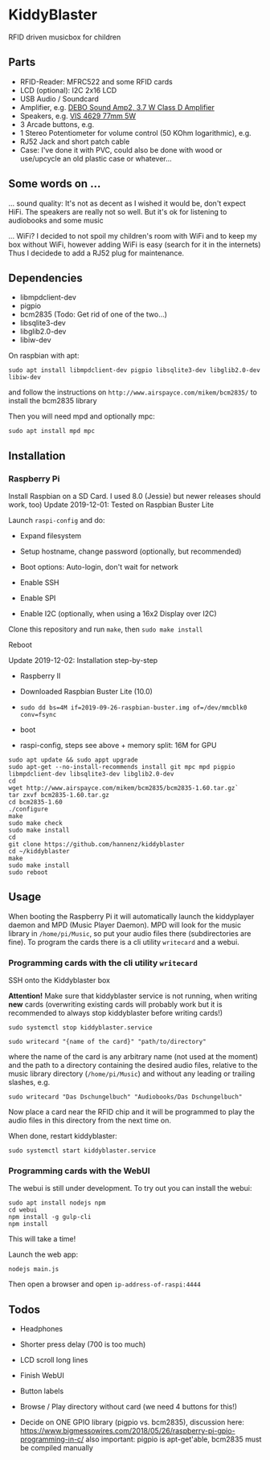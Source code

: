 # KiddyBlaster

RFID driven musicbox for children

## Parts

- RFID-Reader: MFRC522 and some RFID cards
- LCD (optional): I2C 2x16 LCD 
- USB Audio / Soundcard
- Amplifier, e.g. [DEBO Sound Amp2, 3.7 W Class D Amplifier](https://www.reichelt.de/entwicklerboards-audioverstaerker-stereo-3-7-w-klasse-d-max-debo-sound-amp2-p235507.html?)
- Speakers, e.g. [VIS 4629 77mm 5W](https://www.reichelt.de/lautsprecher-breitband-77-mm-5-w-vis-4629-p248312.html?)
- 3 Arcade buttons, e.g. [](https://www.reichelt.de/drucktaster-4a-250vac-1x-ein-21-16mm-sw-mar-5000-0104-p108204.html?)
- 1 Stereo Potentiometer for volume control (50 KOhm logarithmic), e.g. [](https://www.reichelt.de/drehpotentiometer-stereo-50-kohm-logarithmisch-6-mm-rk14k12b-log50k-p73862.html?)
- RJ52 Jack and short patch cable
- Case: I've done it with PVC, could also be done with wood or use/upcycle an old plastic case or whatever...




## Some words on ...

... sound quality: It's not as decent as I wished it would be, don't expect
HiFi. The speakers are really not so well. But it's ok for listening to
audiobooks and some music

... WiFi?  I decided to not spoil my children's room with WiFi and to keep my
box without WiFi, however adding WiFi is easy (search for it in the internets)
Thus I decidede to add a RJ52 plug for maintenance.


## Dependencies

- libmpdclient-dev
- pigpio
- bcm2835 (Todo: Get rid of one of the two...)
- libsqlite3-dev
- libglib2.0-dev
- libiw-dev

On raspbian with apt:

```
sudo apt install libmpdclient-dev pigpio libsqlite3-dev libglib2.0-dev libiw-dev
```

and follow the instructions on `http://www.airspayce.com/mikem/bcm2835/` to install the bcm2835 library

Then you will need mpd and optionally mpc:

```
sudo apt install mpd mpc
```

## Installation

### Raspberry Pi

Install Raspbian on a SD Card. I used 8.0 (Jessie) but newer releases should work, too)
Update 2019-12-01: Tested on Raspbian Buster Lite

Launch `raspi-config` and do:

- Expand filesystem

- Setup hostname, change password (optionally, but recommended)

- Boot options: Auto-login, don't wait for network

- Enable SSH

- Enable SPI

- Enable I2C (optionally, when using a 16x2 Display over I2C)


Clone this repository and run `make`, then `sudo make install`

Reboot


Update 2019-12-02: Installation step-by-step

- Raspberry II

- Downloaded Raspbian Buster Lite (10.0)

- `sudo dd bs=4M if=2019-09-26-raspbian-buster.img of=/dev/mmcblk0 conv=fsync`

- boot

- raspi-config, steps see above + memory split: 16M for GPU

```
sudo apt update && sudo appt upgrade
sudo apt-get --no-install-recommends install git mpc mpd pigpio libmpdclient-dev libsqlite3-dev libglib2.0-dev
cd
wget http://www.airspayce.com/mikem/bcm2835/bcm2835-1.60.tar.gz`
tar zxvf bcm2835-1.60.tar.gz
cd bcm2835-1.60
./configure
make
sudo make check
sudo make install
cd
git clone https://github.com/hannenz/kiddyblaster
cd ~/kiddyblaster
make
sudo make install
sudo reboot
```



## Usage

When booting the Raspberry Pi it will automatically launch the kiddyplayer daemon and MPD (Music Player Daemon).
MPD will look for the music library in `/home/pi/Music`, so put your audio files there (subdirectories are fine).
To program the cards there is a cli utility `writecard` and a webui.

### Programming cards with the cli utility `writecard`


SSH onto the Kiddyblaster box


__Attention!__ Make sure that kiddyblaster service is not running,
when writing __new__ cards (overwriting existing cards will probably
work but it is recommended to always stop kiddyblaster before writing
cards!)

```
sudo systemctl stop kiddyblaster.service
```

```
sudo writecard "{name of the card}" "path/to/directory"
```


where the name of the card is any arbitrary name (not used at the moment) and
the path to a directory containing the desired audio files, relative to the
music library directory (`/home/pi/Music`) and without any leading or trailing
slashes, e.g.

```
sudo writecard "Das Dschungelbuch" "Audiobooks/Das Dschungelbuch"
```

Now place a card near the RFID chip and it will be programmed to play the audio files in this directory from the next time on.

When done, restart kiddyblaster:

```
sudo systemctl start kiddyblaster.service
```


### Programming cards with the WebUI

The webui is still under development. To try out you can install the webui:

```
sudo apt install nodejs npm
cd webui
npm install -g gulp-cli
npm install
```
This will take a time!

Launch the web app:
```
nodejs main.js
```

Then open a browser and open `ip-address-of-raspi:4444` 


## Todos

- Headphones
- Shorter press delay (700 is too much)
- LCD scroll long lines
- Finish  WebUI
- Button labels
- Browse / Play directory without card (we need 4 buttons for this!)

- Decide on ONE GPIO library (pigpio vs. bcm2835), discussion here: https://www.bigmessowires.com/2018/05/26/raspberry-pi-gpio-programming-in-c/
    also important: pigpio is apt-get'able, bcm2835 must be compiled manually

